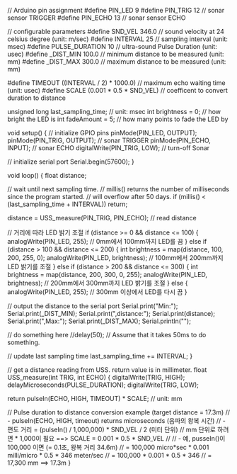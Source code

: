 // Arduino pin assignment
#define PIN_LED  9
#define PIN_TRIG 12   // sonar sensor TRIGGER
#define PIN_ECHO 13   // sonar sensor ECHO

// configurable parameters
#define SND_VEL 346.0     // sound velocity at 24 celsius degree (unit: m/sec)
#define INTERVAL 25      // sampling interval (unit: msec)
#define PULSE_DURATION 10 // ultra-sound Pulse Duration (unit: usec)
#define _DIST_MIN 100.0   // minimum distance to be measured (unit: mm)
#define _DIST_MAX 300.0   // maximum distance to be measured (unit: mm)

#define TIMEOUT ((INTERVAL / 2) * 1000.0) // maximum echo waiting time (unit: usec)
#define SCALE (0.001 * 0.5 * SND_VEL) // coefficent to convert duration to distance

unsigned long last_sampling_time;   // unit: msec
int brightness = 0;  // how bright the LED is
int fadeAmount = 5;  // how many points to fade the LED by

void setup() {
  // initialize GPIO pins
  pinMode(PIN_LED, OUTPUT);
  pinMode(PIN_TRIG, OUTPUT);  // sonar TRIGGER
  pinMode(PIN_ECHO, INPUT);   // sonar ECHO
  digitalWrite(PIN_TRIG, LOW);  // turn-off Sonar 
  
  // initialize serial port
  Serial.begin(57600);
}

void loop() {
  float distance;

  // wait until next sampling time. 
  // millis() returns the number of milliseconds since the program started.
  //    will overflow after 50 days.
  if (millis() < (last_sampling_time + INTERVAL))
    return;

  distance = USS_measure(PIN_TRIG, PIN_ECHO); // read distance

  // 거리에 따라 LED 밝기 조절
  if (distance >= 0 && distance <= 100) {
    analogWrite(PIN_LED, 255);  // 0mm에서 100mm까지 LED를 끔
  } else if (distance > 100 && distance <= 200) {
    int brightness = map(distance, 100, 200, 255, 0);
    analogWrite(PIN_LED, brightness);  // 100mm에서 200mm까지 LED 밝기를 조절
  } else if (distance > 200 && distance <= 300) {
    int brightness = map(distance, 200, 300, 0, 255);
    analogWrite(PIN_LED, brightness);  // 200mm에서 300mm까지 LED 밝기를 조절
  } else {
    analogWrite(PIN_LED, 255);  // 300mm 이상에서 LED를 다시 끔
  }

  // output the distance to the serial port
  Serial.print("Min:");        Serial.print(_DIST_MIN);
  Serial.print(",distance:");  Serial.print(distance);
  Serial.print(",Max:");       Serial.print(_DIST_MAX);
  Serial.println("");
  
  // do something here
  //delay(50); // Assume that it takes 50ms to do something.
  
  // update last sampling time
  last_sampling_time += INTERVAL;
}

// get a distance reading from USS. return value is in millimeter.
float USS_measure(int TRIG, int ECHO)
{
  digitalWrite(TRIG, HIGH);
  delayMicroseconds(PULSE_DURATION);
  digitalWrite(TRIG, LOW);
  
  return pulseIn(ECHO, HIGH, TIMEOUT) * SCALE; // unit: mm

  // Pulse duration to distance conversion example (target distance = 17.3m)
  // - pulseIn(ECHO, HIGH, timeout) returns microseconds (음파의 왕복 시간)
  // - 편도 거리 = (pulseIn() / 1,000,000) * SND_VEL / 2 (미터 단위)
  //   mm 단위로 하려면 * 1,000이 필요 ==>  SCALE = 0.001 * 0.5 * SND_VEL
  //
  // - 예, pusseIn()이 100,000 이면 (= 0.1초, 왕복 거리 34.6m)
  //        = 100,000 micro*sec * 0.001 milli/micro * 0.5 * 346 meter/sec
  //        = 100,000 * 0.001 * 0.5 * 346
  //        = 17,300 mm  ==> 17.3m
}
